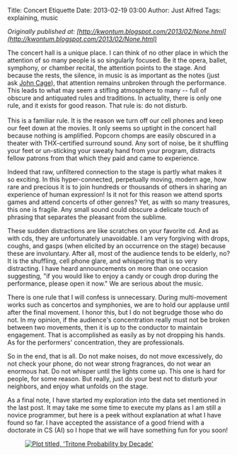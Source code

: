 Title: Concert Etiquette
Date: 2013-02-19 03:00
Author: Just Alfred
Tags: explaining, music

*Originally published at: [http://kwontum.blogspot.com/2013/02/None.html](http://kwontum.blogspot.com/2013/02/None.html)*

The concert hall is a unique place. I can think of no other place in
which the attention of so many people is so singularly focused. Be it
the opera, ballet, symphony, or chamber recital, the attention points to
the stage. And because the rests, the silence, in music is as important
as the notes (just ask [John
Cage](http://en.wikipedia.org/wiki/4%E2%80%B233%E2%80%B3)), that
attention remains unbroken through the performance. This leads to what
may seem a stifling atmosphere to many -- full of obscure and antiquated
rules and traditions. In actuality, there is only one rule, and it
exists for good reason. That rule is: do not disturb.  
<a name="more"></a>  
This is a familiar rule. It is the reason we turn off our cell phones
and keep our feet down at the movies. It only seems so uptight in the
concert hall because nothing is amplified. Popcorn chomps are easily
obscured in a theater with THX-certified surround sound. Any sort of
noise, be it shuffling your feet or un-sticking your sweaty hand from
your program, distracts fellow patrons from that which they paid and
came to experience.  
  
Indeed that raw, unfiltered connection to the stage is partly what makes
it so exciting. In this hyper-connected, perpetually moving, modern age,
how rare and precious it is to join hundreds or thousands of others in
sharing an experience of human expression! Is it not for this reason we
attend sports games and attend concerts of other genres? Yet, as with so
many treasures, this one is fragile. Any small sound could obscure a
delicate touch of phrasing that separates the pleasant from the
sublime.  
  
These sudden distractions are like scratches on your favorite cd. And as
with cds, they are unfortunately unavoidable. I am very forgiving with
drops, coughs, and gasps (when elicited by an occurrence on the stage)
because these are involuntary. After all, most of the audience tends to
be elderly, no? It is the shuffling, cell phone glare, and whispering
that is so very distracting. I have heard announcements on more than one
occasion suggesting, "if you would like to enjoy a candy or cough drop
during the performance, please open it now." We are serious about the
music.  
  
There is one rule that I will confess is unnecessary. During
multi-movement works such as concertos and symphonies, we are to hold
our applause until after the final movement. I honor this, but I do not
begrudge those who do not. In my opinion, if the audience's
concentration really must not be broken between two movements, then it
is up to the conductor to maintain engagement. That is accomplished as
easily as by not dropping his hands. As for the performers'
concentration, they are professionals.  
  
So in the end, that is all. Do not make noises, do not move excessively,
do not check your phone, do not wear strong fragrances, do not wear an
enormous hat. Do not whisper until the lights come up. This one is hard
for people, for some reason. But really, just do your best not to
disturb your neighbors, and enjoy what unfolds on the stage.  
  
As a final note, I have started my exploration into the data set
mentioned in the last post. It may take me some time to execute my plans
as I am still a novice programmer, but here is a peek without
explanation at what I have found so far. I have accepted the assistance
of a good friend with a doctorate in CS (AI) so I hope that we will have
something fun for you soon!  

<figure>
  <a href="{static}../images/tritone.png">
    <img src="{static}../images/tritone.png" alt="Plot titled, 'Tritone Probability by Decade'">
  </a>
</figure>
